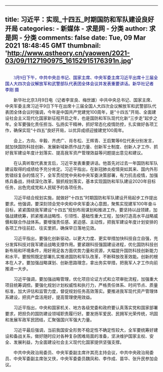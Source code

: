 
---
title: 习近平：实现_十四五_时期国防和军队建设良好开局
categories: 
    - 新媒体
    - 求是网 - 分类
author: 求是网 - 分类
comments: false
date: Tue, 09 Mar 2021 18:48:45 GMT
thumbnail: 'http://www.qstheory.cn/yaowen/2021-03/09/1127190975_16152915176391n.jpg'
---

<div>   
<div class="clipboard_text">
<div class="highlight">
<!--视频代码-->
<div id="videoArea">
<span style="display:none;">

</span>
</div>
<!--视频代码结束-->
<p align="center"><img id="&#123;DF61CB39-07B1-435E-9EC7-67BD5FF7C009&#125;" title style="BORDER-LEFT-WIDTH: 0px; BORDER-RIGHT-WIDTH: 0px; BORDER-BOTTOM-WIDTH: 0px; BORDER-TOP-WIDTH: 0px" border="0" hspace="0" alt src="http://www.qstheory.cn/yaowen/2021-03/09/1127190975_16152915176391n.jpg" align="center" sourcedescription="编辑提供的本地文件" sourcename="本地文件" referrerpolicy="no-referrer"></p>
<p><font color="navy" face="仿宋">　　3月9日下午，中共中央总书记、国家主席、中央军委主席习近平出席十三届全国人大四次会议解放军和武警部队代表团全体会议并发表重要讲话。新华社记者 李刚 摄</font></p>
<p>　　新华社北京3月9日电（记者李宣良、梅世雄）中共中央总书记、国家主席、中央军委主席习近平9日下午在出席十三届全国人大四次会议解放军和武警部队代表团全体会议时强调，今年是中国共产党建党100周年，是“十四五”开局、全面建设社会主义现代化国家新征程开启之年，也是国防和军队现代化新“三步走”起步之年。全军要强化责任担当、弘扬实干精神，抓好常态化疫情防控，扎实做好各项工作，确保实现“十四五”良好开局，以优异成绩迎接建党100周年。</p>
<p>　　会上，方向、辛毅、齐虎广、肖冬松、王辉青、王启繁等6位代表分别发言，就加快国防科技创新、发展新域新质作战力量、创新军士制度、创新人才工作、抓好我军建设年度计划落实、提高我军资产管理效益等问题提出意见和建议。</p>
<p>　　在认真听取代表发言后，习近平发表重要讲话。他首先对过去一年国防和军队建设取得的成绩给予充分肯定。习近平指出，在新冠肺炎疫情突如其来、国内外形势错综复杂的情况下，全军贯彻党中央和中央军委决策部署，有力抗击疫情，加强练兵备战，持续深化改革，狠抓规划落实，基本实现国防和军队建设2020年目标任务，出色完成党和人民赋予的各项任务。</p>
<p>　　习近平结合规划实施，就做好“十四五”时期国防和军队建设开局起步工作提出要求。他强调，要深刻领会党中央和中央军委决心意图，聚焦实现建军100年奋斗目标，紧紧围绕我军建设“十四五”规划布局谋划和推进工作。要坚持以战领建，加强战建统筹，抓紧推进战略性、引领性、基础性重大工程，加快打造高水平战略威慑和联合作战体系。要增强责任感、紧迫感、主动性，把我军建设年度计划安排的各项工作往前赶、往实里抓，确保早日落地见效。</p>
<p>　　习近平指出，要强化创新驱动，以更大力度、更实举措加快科技自立自强，充分发挥科技对我军建设战略支撑作用。要紧跟科技强国建设进程，优化国防科技创新布局和环境条件，用好用足各方面优势力量和资源，大幅提升国防科技创新能力和水平。要按照既定部署扎实推进国防和军队改革，不断释放改革效能。创新的根本在人才。要加强战略谋划、创新思路理念，拿出务实举措，把我军人才工作向前推进一大步。</p>
<p>　　习近平强调，要加强战略管理，优化项目论证方式和立项审批流程，加强重大项目统筹调控。要强化规划计划权威性和执行力，严格责任体系、时间节点、质量标准，加大评估和监管力度，督促规划任务高效落实。要推进我军现代资产管理体系建设，把资产盘活用好，提高管理使用效益。</p>
<p>　　习近平指出，中央和国家机关、地方各级党委和政府要认真落实党和国家部署要求，把担负的国防建设领域职责履行好。要发扬军爱民、民拥军光荣传统，巩固和发展军政军民团结，汇聚强国兴军强大力量。</p>
<p>　　习近平最后强调，当前我国安全形势不稳定性不确定性较大，全军要统筹好建设和备战关系，做好随时应对各种复杂困难局面的准备，坚决维护国家主权、安全、发展利益，为全面建设社会主义现代化国家提供坚强支撑。</p>
<p>　　中共中央政治局委员、中央军委副主席许其亮主持会议，中共中央政治局委员、中央军委副主席张又侠，中央军委委员魏凤和、李作成、苗华、张升民参加会议。</p>
</div>
</div>


<div class="fs-line"></div>


<div class="clear"></div>
<div class="fs-line"></div>

<div class="fs-line_b"></div>
<div class="clear"></div>
  
</div>
            